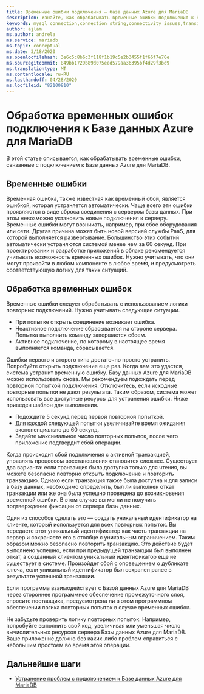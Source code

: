 ```yaml
---
title: Временные ошибки подключения — база данных Azure для MariaDB
description: Узнайте, как обрабатывать временные ошибки подключения к Базе данных Azure для MariaDB.
keywords: mysql connection,connection string,connectivity issues,transient error,connection error
author: ajlam
ms.author: andrela
ms.service: mariadb
ms.topic: conceptual
ms.date: 3/18/2020
ms.openlocfilehash: 3e6c5c8b6c3f118f1b19c5e2b3455f1f66f7e70e
ms.sourcegitcommit: 849bb1729b89d075eed579aa36395bf4d29f3bd9
ms.translationtype: MT
ms.contentlocale: ru-RU
ms.lasthandoff: 04/28/2020
ms.locfileid: "82100810"
---
```

# <a name="handling-of-transient-connectivity-errors-for-azure-database-for-mariadb"></a>Обработка временных ошибок подключения к Базе данных Azure для MariaDB

В этой статье описывается, как обрабатывать временные ошибки, связанные с подключением к Базе данных Azure для MariaDB.

## <a name="transient-errors"></a>Временные ошибки

Временная ошибка, также известная как временный сбой, является ошибкой, которая устраняется автоматически. Чаще всего эти ошибки проявляются в виде сброса соединения с сервером базы данных. При этом невозможно установить новые подключения к серверу. Временные ошибки могут возникать, например, при сбое оборудования или сети. Другая причина может быть новой версией службы PaaS, для которой выполняется развертывание. Большинство этих событий автоматически устраняются системой менее чем за 60 секунд. При проектировании и разработке приложений в облаке рекомендуется учитывать возможность временных ошибок. Нужно учитывать, что они могут произойти в любом компоненте в любое время, и предусмотреть соответствующую логику для таких ситуаций.

## <a name="handling-transient-errors"></a>Обработка временных ошибок

Временные ошибки следует обрабатывать с использованием логики повторных подключений. Нужно учитывать следующие ситуации.

* При попытке открыть соединение возникает ошибка.
* Неактивное подключение сбрасывается на стороне сервера. Попытка выполнить команду завершается сбоем.
* Активное подключение, по которому в настоящее время выполняется команда, сбрасывается.

Ошибки первого и второго типа достаточно просто устранить. Попробуйте открыть подключение еще раз. Когда вам это удастся, система устранит временную ошибку. Базу данных Azure для MariaDB можно использовать снова. Мы рекомендуем подождать перед повторной попыткой подключения. Отключитесь, если исходные повторные попытки не дают результата. Таким образом, система может использовать все доступные ресурсы для устранения ошибки. Ниже приведен шаблон для выполнения.

* Подождите 5 секунд перед первой повторной попыткой.
* Для каждой следующей попытки увеличивайте время ожидания экспоненциально до 60 секунд.
* Задайте максимальное число повторных попыток, после чего приложение подтвердит сбой операции.

Когда происходит сбой подключения с активной транзакцией, управлять процессом восстановления становится сложнее. Существует два варианта: если транзакция была доступна только для чтения, вы можете безопасно повторно открыть подключение и повторить транзакцию. Однако если транзакция также была доступна и для записи в базу данных, необходимо определить, был ли выполнен откат транзакции или же она была успешно проведена до возникновения временной ошибки. В этом случае вы могли не получить подтверждение фиксации от сервера базы данных.

Один из способов сделать это — создать уникальный идентификатор на клиенте, который используется для всех повторных попыток. Вы передаете этот уникальный идентификатор как часть транзакции на сервер и сохраняете его в столбце с уникальным ограничением. Таким образом можно безопасно повторить транзакцию. Это действие будет выполнено успешно, если при предыдущей транзакции был выполнен откат, а созданный клиентом уникальный идентификатор еще не существует в системе. Произойдет сбой с оповещением о дубликате ключа, если уникальный идентификатор был сохранен ранее в результате успешной транзакции.

Если программа взаимодействует с Базой данных Azure для MariaDB через стороннее программное обеспечение промежуточного слоя, спросите поставщика, предусмотрена ли в этом программном обеспечении логика повторных попыток в случае временных ошибок.

Не забудьте проверить логику повторных попыток. Например, попробуйте выполнить свой код, увеличивая или уменьшая число вычислительных ресурсов сервера Базы данных Azure для MariaDB. Ваше приложение должно без каких-либо проблем справиться с небольшим простоем во время этой операции.

## <a name="next-steps"></a>Дальнейшие шаги

* [Устранение проблем с подключением к Базе данных Azure для MariaDB](howto-troubleshoot-common-connection-issues.md)
